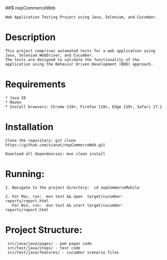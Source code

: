 ##$ nopCommerceWeb

    Web Application Testing Project using Java, Selenium, and Cucumber.

# Description

    This project comprises automated tests for a web application using Java, Selenium WebDriver, and Cucumber.
    The tests are designed to validate the functionality of the application using the Behavior Driven Development (BDD) approach.

# Requirements

    * Java 20
    * Maven
    * Install browsers: Chrome 119+, Firefox 119+, Edge 119+, Safari 17.1

# Installation

    Clone the repository: git clone https://github.com/vianat/nopCommerceWeb.git

    Download all dependencies: mvn clean install

# Running:

    1. Navigate to the project directory:  cd nopCommerceMobile

    2. For Mac, run:  mvn test && open  target/cucumber-reports/report.html
       For Win, run:  mvn test && start target/cucumber-reports/report.html

# Project Structure:

     src/java/java/pages/ - pom pages code
     src/test/java/steps/ - test code
     src/test/java/features/ - cucumber scenario files